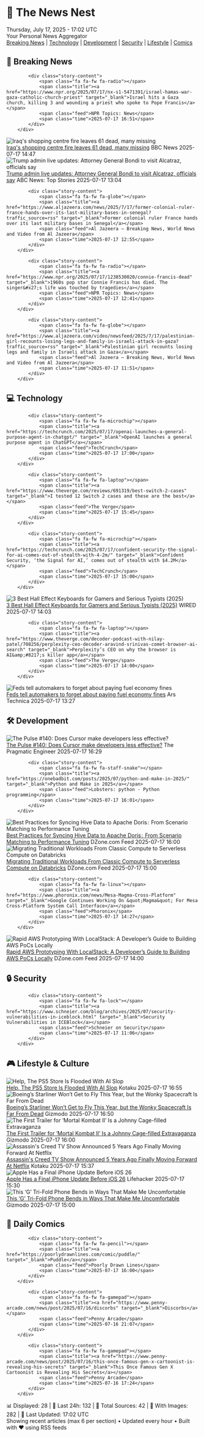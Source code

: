 <!-- Processing 54 RSS feeds at 2025-07-17 17:02:48 UTC -->
<!-- Processing: Penny Arcade -->
<!-- Processing: Poorly Drawn Lines -->
<!-- Processing: Garfield -->
<!-- Processing: Girl Genius -->
<!-- Processing: Dinosaur Comics -->
<!-- Processing: CNN Top Stories -->
<!-- Processing: CNN Breaking News -->
<!-- Processing: NPR News -->
<!-- Processing: CBC News -->
<!-- Error processing https://rss.cbc.ca/lineup/topstories.xml: The read operation timed out -->
<!-- Processing: ABC News Breaking -->
<!-- Processing: TechCrunch -->
<!-- Processing: WIRED -->
<!-- Processing: Lobsters Python -->
<!-- Processing: OMG! Ubuntu -->
<!-- Processing: Linux.com -->
<!-- Processing: Red Hat Blog -->
<!-- Processing: DZone -->
<!-- Processing: The Pragmatic Engineer -->
<!-- Processing: Gizmodo -->
<!-- Processing: Kotaku -->
<!-- Processing: Schneier on Security -->
<!-- Generated 9 new posts out of 21 feeds processed -->
<div class="newspaper-header">
    <h1 class="newspaper-title">📰 The News Nest</h1>
    <div class="newspaper-date">Thursday, July 17, 2025 - 17:02 UTC</div>
    <div class="newspaper-subtitle">Your Personal News Aggregator</div>
</div>

<div class="newspaper-nav">
    <a href="#breaking">Breaking News</a> |
    <a href="#tech">Technology</a> |
    <a href="#dev">Development</a> |
    <a href="#security">Security</a> |
    <a href="#lifestyle">Lifestyle</a> |
    <a href="#webcomics">Comics</a>
</div>

<div class="news-section breaking-news" id="breaking">
<h2 class="section-header">🚨 Breaking News</h2>
<div class="stories-container">
<div class="story">
            
            <div class="story-content">
                <span class="fa fa-fw fa-radio"></span>
                <span class="title"><a href="https://www.npr.org/2025/07/17/nx-s1-5471391/israel-hamas-war-gaza-catholic-church-priest" target="_blank">Israel hits a Gaza church, killing 3 and wounding a priest who spoke to Pope Francis</a></span>
                <span class="feed">NPR Topics: News</span>
                <span class="time">2025-07-17 16:51</span>
            </div>
        </div>
<div class="story">
            <img src="https://ichef.bbci.co.uk/ace/standard/240/cpsprodpb/099d/live/ee1ccda0-62f5-11f0-b1b9-2b94c1f6d9f3.jpg" alt="Iraq&#x27;s shopping centre fire leaves 61 dead, many missing" class="story-image" loading="lazy" onerror="this.style.display='none'">
            <div class="story-content">
                <span class="fa fa-fw fa-earth-americas"></span>
                <span class="title"><a href="https://www.bbc.com/news/articles/ceq7d45v5v3o" target="_blank">Iraq&#x27;s shopping centre fire leaves 61 dead, many missing</a></span>
                <span class="feed">BBC News</span>
                <span class="time">2025-07-17 14:47</span>
            </div>
        </div>
<div class="story">
            <img src="https://s.abcnews.com/images/Politics/bondi-2-rt-er-250715_1752605645344_hpMain_4x3t_384.jpg" alt="Trump admin live updates: Attorney General Bondi to visit Alcatraz, officials say" class="story-image" loading="lazy" onerror="this.style.display='none'">
            <div class="story-content">
                <span class="fa fa-fw fa-tv"></span>
                <span class="title"><a href="https://abcnews.go.com/Politics/live-updates/trump-admin-live-updates/?id=123730069" target="_blank">Trump admin live updates: Attorney General Bondi to visit Alcatraz, officials say</a></span>
                <span class="feed">ABC News: Top Stories</span>
                <span class="time">2025-07-17 13:04</span>
            </div>
        </div>
<div class="story">
            
            <div class="story-content">
                <span class="fa fa-fw fa-globe"></span>
                <span class="title"><a href="https://www.aljazeera.com/news/2025/7/17/former-colonial-ruler-france-hands-over-its-last-military-bases-in-senegal?traffic_source=rss" target="_blank">Former colonial ruler France hands over its last military bases in Senegal</a></span>
                <span class="feed">Al Jazeera – Breaking News, World News and Video from Al Jazeera</span>
                <span class="time">2025-07-17 12:55</span>
            </div>
        </div>
<div class="story">
            
            <div class="story-content">
                <span class="fa fa-fw fa-radio"></span>
                <span class="title"><a href="https://www.npr.org/2025/07/17/1238530020/connie-francis-dead" target="_blank">1960s pop star Connie Francis has died. The singer&#x27;s life was touched by tragedies</a></span>
                <span class="feed">NPR Topics: News</span>
                <span class="time">2025-07-17 12:41</span>
            </div>
        </div>
<div class="story">
            
            <div class="story-content">
                <span class="fa fa-fw fa-globe"></span>
                <span class="title"><a href="https://www.aljazeera.com/video/newsfeed/2025/7/17/palestinian-girl-recounts-losing-legs-and-family-in-israeli-attack-in-gaza?traffic_source=rss" target="_blank">Palestinian girl recounts losing legs and family in Israeli attack in Gaza</a></span>
                <span class="feed">Al Jazeera – Breaking News, World News and Video from Al Jazeera</span>
                <span class="time">2025-07-17 11:51</span>
            </div>
        </div>
</div>
</div>
<div class="news-section tech-news" id="tech">
<h2 class="section-header">💻 Technology</h2>
<div class="stories-container">
<div class="story">
            
            <div class="story-content">
                <span class="fa fa-fw fa-microchip"></span>
                <span class="title"><a href="https://techcrunch.com/2025/07/17/openai-launches-a-general-purpose-agent-in-chatgpt/" target="_blank">OpenAI launches a general purpose agent in ChatGPT</a></span>
                <span class="feed">TechCrunch</span>
                <span class="time">2025-07-17 17:00</span>
            </div>
        </div>
<div class="story">
            
            <div class="story-content">
                <span class="fa fa-fw fa-laptop"></span>
                <span class="title"><a href="https://www.theverge.com/reviews/691319/best-switch-2-cases" target="_blank">I tested 12 Switch 2 cases and these are the best</a></span>
                <span class="feed">The Verge</span>
                <span class="time">2025-07-17 15:45</span>
            </div>
        </div>
<div class="story">
            
            <div class="story-content">
                <span class="fa fa-fw fa-microchip"></span>
                <span class="title"><a href="https://techcrunch.com/2025/07/17/confident-security-the-signal-for-ai-comes-out-of-stealth-with-4-2m/" target="_blank">Confident Security, ‘the Signal for AI,’ comes out of stealth with $4.2M</a></span>
                <span class="feed">TechCrunch</span>
                <span class="time">2025-07-17 15:00</span>
            </div>
        </div>
<div class="story">
            <img src="https://media.wired.com/photos/68781eb9842904aa24581672/master/pass/The%20Best%20Hall%20Effect%20Keyboards%20for%20Gamers%20and%20Serious%20Typists.png" alt="3 Best Hall Effect Keyboards for Gamers and Serious Typists (2025)" class="story-image" loading="lazy" onerror="this.style.display='none'">
            <div class="story-content">
                <span class="fa fa-fw fa-bolt"></span>
                <span class="title"><a href="https://www.wired.com/gallery/best-hall-effect-keyboards/" target="_blank">3 Best Hall Effect Keyboards for Gamers and Serious Typists (2025)</a></span>
                <span class="feed">WIRED</span>
                <span class="time">2025-07-17 14:03</span>
            </div>
        </div>
<div class="story">
            
            <div class="story-content">
                <span class="fa fa-fw fa-laptop"></span>
                <span class="title"><a href="https://www.theverge.com/decoder-podcast-with-nilay-patel/708256/perplexity-ceo-decoder-aravind-srinivas-comet-browser-ai-search" target="_blank">Perplexity’s CEO on why the browser is AI&amp;#8217;s killer app</a></span>
                <span class="feed">The Verge</span>
                <span class="time">2025-07-17 14:00</span>
            </div>
        </div>
<div class="story">
            <img src="https://cdn.arstechnica.net/wp-content/uploads/2025/07/GettyImages-2215816697-500x500.jpg" alt="Feds tell automakers to forget about paying fuel economy fines" class="story-image" loading="lazy" onerror="this.style.display='none'">
            <div class="story-content">
                <span class="fa fa-fw fa-cog"></span>
                <span class="title"><a href="https://arstechnica.com/cars/2025/07/feds-let-automakers-off-the-hook-for-fuel-economy-violations/" target="_blank">Feds tell automakers to forget about paying fuel economy fines</a></span>
                <span class="feed">Ars Technica</span>
                <span class="time">2025-07-17 13:27</span>
            </div>
        </div>
</div>
</div>
<div class="news-section dev-news" id="dev">
<h2 class="section-header">🛠️ Development</h2>
<div class="stories-container">
<div class="story">
            <img src="https://substack-post-media.s3.amazonaws.com/public/images/ed1d099e-2421-4f95-a2be-217af574d599_420x300.png" alt="The Pulse #140: Does Cursor make developers less effective?" class="story-image" loading="lazy" onerror="this.style.display='none'">
            <div class="story-content">
                <span class="fa fa-fw fa-wrench"></span>
                <span class="title"><a href="https://newsletter.pragmaticengineer.com/p/the-pulse-140" target="_blank">The Pulse #140: Does Cursor make developers less effective?</a></span>
                <span class="feed">The Pragmatic Engineer</span>
                <span class="time">2025-07-17 16:29</span>
            </div>
        </div>
<div class="story">
            
            <div class="story-content">
                <span class="fa fa-fw fa-staff-snake"></span>
                <span class="title"><a href="https://onebadbit.com/posts/2025/07/python-and-make-in-2025/" target="_blank">Python and Make in 2025</a></span>
                <span class="feed">Lobsters: python - Python programming</span>
                <span class="time">2025-07-17 16:01</span>
            </div>
        </div>
<div class="story">
            <img src="https://dz2cdn1.dzone.com/thumbnail?fid=18516599&w=600" alt="Best Practices for Syncing Hive Data to Apache Doris :  From Scenario Matching to Performance Tuning" class="story-image" loading="lazy" onerror="this.style.display='none'">
            <div class="story-content">
                <span class="fa fa-fw fa-newspaper"></span>
                <span class="title"><a href="https://dzone.com/articles/syncing-hive-to-apache-doris-best-practices-performance" target="_blank">Best Practices for Syncing Hive Data to Apache Doris :  From Scenario Matching to Performance Tuning</a></span>
                <span class="feed">DZone.com Feed</span>
                <span class="time">2025-07-17 16:00</span>
            </div>
        </div>
<div class="story">
            <img src="https://dz2cdn1.dzone.com/thumbnail?fid=18514941&w=600" alt="Migrating Traditional Workloads From Classic Compute to Serverless Compute on Databricks" class="story-image" loading="lazy" onerror="this.style.display='none'">
            <div class="story-content">
                <span class="fa fa-fw fa-newspaper"></span>
                <span class="title"><a href="https://dzone.com/articles/migrate-classic-to-serverless-databricks" target="_blank">Migrating Traditional Workloads From Classic Compute to Serverless Compute on Databricks</a></span>
                <span class="feed">DZone.com Feed</span>
                <span class="time">2025-07-17 15:00</span>
            </div>
        </div>
<div class="story">
            
            <div class="story-content">
                <span class="fa fa-fw fa-linux"></span>
                <span class="title"><a href="https://www.phoronix.com/news/Mesa-Magma-Cross-Platform" target="_blank">Google Continues Working On &quot;Magma&quot; For Mesa Cross-Platform System Call Interface</a></span>
                <span class="feed">Phoronix</span>
                <span class="time">2025-07-17 14:27</span>
            </div>
        </div>
<div class="story">
            <img src="https://dz2cdn1.dzone.com/thumbnail?fid=18514873&w=600" alt="Rapid AWS Prototyping With LocalStack: A Developer’s Guide to Building AWS PoCs Locally" class="story-image" loading="lazy" onerror="this.style.display='none'">
            <div class="story-content">
                <span class="fa fa-fw fa-newspaper"></span>
                <span class="title"><a href="https://dzone.com/articles/build-serverless-poc-using-localstack" target="_blank">Rapid AWS Prototyping With LocalStack: A Developer’s Guide to Building AWS PoCs Locally</a></span>
                <span class="feed">DZone.com Feed</span>
                <span class="time">2025-07-17 14:00</span>
            </div>
        </div>
</div>
</div>
<div class="news-section security-news" id="security">
<h2 class="section-header">🔒 Security</h2>
<div class="stories-container">
<div class="story">
            
            <div class="story-content">
                <span class="fa fa-fw fa-lock"></span>
                <span class="title"><a href="https://www.schneier.com/blog/archives/2025/07/security-vulnerabilities-in-iceblock.html" target="_blank">Security Vulnerabilities in ICEBlock</a></span>
                <span class="feed">Schneier on Security</span>
                <span class="time">2025-07-17 11:06</span>
            </div>
        </div>
</div>
</div>
<div class="news-section lifestyle-news" id="lifestyle">
<h2 class="section-header">🎮 Lifestyle & Culture</h2>
<div class="stories-container">
<div class="story">
            <img src="https://i.kinja-img.com/image/upload/c_fit,q_80,w_636/4bb8ab1e8e479a1a1bbb10b758ff703e.jpg" alt="Help, The PS5 Store Is Flooded With AI Slop" class="story-image" loading="lazy" onerror="this.style.display='none'">
            <div class="story-content">
                <span class="fa fa-fw fa-gamepad"></span>
                <span class="title"><a href="https://kotaku.com/ps5-psn-playstation-store-ai-slop-brainrot-junk-spam-1851786494" target="_blank">Help, The PS5 Store Is Flooded With AI Slop</a></span>
                <span class="feed">Kotaku</span>
                <span class="time">2025-07-17 16:55</span>
            </div>
        </div>
<div class="story">
            <img src="https://gizmodo.com/app/uploads/2024/08/boeings-starliner-crew-ship-approach.gif" alt="Boeing’s Starliner Won’t Get to Fly This Year, but the Wonky Spacecraft Is Far From Dead" class="story-image" loading="lazy" onerror="this.style.display='none'">
            <div class="story-content">
                <span class="fa fa-fw fa-computer"></span>
                <span class="title"><a href="https://gizmodo.com/boeings-starliner-wont-get-to-fly-this-year-but-the-wonky-spacecraft-isnt-dead-yet-2000630694" target="_blank">Boeing’s Starliner Won’t Get to Fly This Year, but the Wonky Spacecraft Is Far From Dead</a></span>
                <span class="feed">Gizmodo</span>
                <span class="time">2025-07-17 16:50</span>
            </div>
        </div>
<div class="story">
            <img src="https://gizmodo.com/app/uploads/2025/07/Mortal-Kombat-II.jpg" alt="The First Trailer for ‘Mortal Kombat II’ Is a Johnny Cage-filled Extravaganza" class="story-image" loading="lazy" onerror="this.style.display='none'">
            <div class="story-content">
                <span class="fa fa-fw fa-computer"></span>
                <span class="title"><a href="https://gizmodo.com/the-first-trailer-for-mortal-kombat-ii-is-a-johnny-cage-filled-extravaganza-2000630199" target="_blank">The First Trailer for ‘Mortal Kombat II’ Is a Johnny Cage-filled Extravaganza</a></span>
                <span class="feed">Gizmodo</span>
                <span class="time">2025-07-17 16:00</span>
            </div>
        </div>
<div class="story">
            <img src="https://i.kinja-img.com/image/upload/c_fit,q_80,w_636/43f2d6829afdef2d61bcf76435045e98.jpg" alt="Assassin&#x27;s Creed TV Show Announced 5 Years Ago Finally Moving Forward At Netflix" class="story-image" loading="lazy" onerror="this.style.display='none'">
            <div class="story-content">
                <span class="fa fa-fw fa-gamepad"></span>
                <span class="title"><a href="https://kotaku.com/netflix-assassins-creed-tv-show-ubisoft-plot-date-1851786489" target="_blank">Assassin&#x27;s Creed TV Show Announced 5 Years Ago Finally Moving Forward At Netflix</a></span>
                <span class="feed">Kotaku</span>
                <span class="time">2025-07-17 15:37</span>
            </div>
        </div>
<div class="story">
            <img src="https://lifehacker.com/imagery/articles/01K0CB4M8SX224J5XM75GWX7SS/hero-image.png" alt="Apple Has a Final iPhone Update Before iOS 26" class="story-image" loading="lazy" onerror="this.style.display='none'">
            <div class="story-content">
                <span class="fa fa-fw fa-life-ring"></span>
                <span class="title"><a href="https://lifehacker.com/tech/apple-has-a-final-iphone-update-before-ios-26?utm_medium=RSS" target="_blank">Apple Has a Final iPhone Update Before iOS 26</a></span>
                <span class="feed">Lifehacker</span>
                <span class="time">2025-07-17 15:30</span>
            </div>
        </div>
<div class="story">
            <img src="https://gizmodo.com/app/uploads/2025/07/Techno-G-Fold-Concept-5-Hero.jpg" alt="This ‘G’ Tri-Fold Phone Bends in Ways That Make Me Uncomfortable" class="story-image" loading="lazy" onerror="this.style.display='none'">
            <div class="story-content">
                <span class="fa fa-fw fa-computer"></span>
                <span class="title"><a href="https://gizmodo.com/this-g-tri-fold-phone-bends-in-ways-that-make-me-uncomfortable-2000630685" target="_blank">This ‘G’ Tri-Fold Phone Bends in Ways That Make Me Uncomfortable</a></span>
                <span class="feed">Gizmodo</span>
                <span class="time">2025-07-17 15:00</span>
            </div>
        </div>
</div>
</div>
<div class="news-section webcomics-section" id="webcomics">
<h2 class="section-header">🎨 Daily Comics</h2>
<div class="stories-container">
<div class="story">
            
            <div class="story-content">
                <span class="fa fa-fw fa-pencil"></span>
                <span class="title"><a href="https://poorlydrawnlines.com/comic/puddle/" target="_blank">Puddle</a></span>
                <span class="feed">Poorly Drawn Lines</span>
                <span class="time">2025-07-17 16:00</span>
            </div>
        </div>
<div class="story">
            
            <div class="story-content">
                <span class="fa fa-fw fa-gamepad"></span>
                <span class="title"><a href="https://www.penny-arcade.com/news/post/2025/07/16/discorbs" target="_blank">Discorbs</a></span>
                <span class="feed">Penny Arcade</span>
                <span class="time">2025-07-16 21:07</span>
            </div>
        </div>
<div class="story">
            
            <div class="story-content">
                <span class="fa fa-fw fa-gamepad"></span>
                <span class="title"><a href="https://www.penny-arcade.com/news/post/2025/07/16/this-once-famous-gen-x-cartoonist-is-revealing-his-secrets" target="_blank">This Once Famous Gen X Cartoonist is Revealing His Secrets</a></span>
                <span class="feed">Penny Arcade</span>
                <span class="time">2025-07-16 17:24</span>
            </div>
        </div>
</div>
</div>

<div class="newspaper-footer">
    <div class="stats">
        📊 Displayed: 28 | 📅 Last 24h: 132 | 📡 Total Sources: 42 | 📸 With Images: 282 |
        🔄 Last Updated: 17:02 UTC
    </div>
    <div class="footer-note">
        Showing recent articles (max 6 per section) • Updated every hour • Built with ❤️ using RSS feeds
    </div>
</div>
